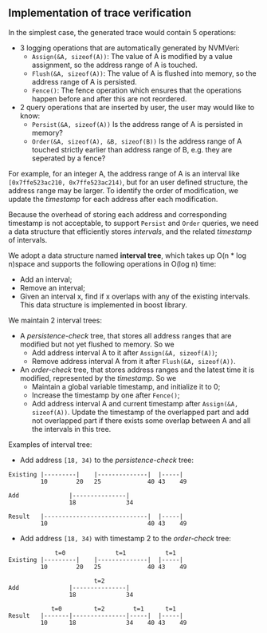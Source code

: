 ## Implementation of trace verification

In the simplest case, the generated trace would contain 5 operations:
* 3 logging operations that are automatically generated by NVMVeri:
	* `Assign(&A, sizeof(A))`: The value of A is modified by a value assignment, so the address range of A is touched.
	* `Flush(&A, sizeof(A))`:	The value of A is flushed into memory, so the address range of A is persisted.
	* `Fence()`: The fence operation which ensures that the operations happen before and after this are not reordered.
* 2 query operations that are inserted by user, the user may would like to know:
	* `Persist(&A, sizeof(A))` Is the address range of A is persisted in memory?
	* `Order(&A, sizeof(A), &B, sizeof(B))` Is the address range of A touched strictly earlier than address range of B, e.g. they are seperated by a fence?

For example, for an integer A, the address range of A is an interval like `[0x7ffe523ac210, 0x7ffe523ac214)`, but for an user defined structure, the address range may be larger. To identify the order of modification, we update the *timestamp* for each address after each modification.

Because the overhead of storing each address and corresponding timestamp is not acceptable, to support `Persist` and `Order` queries, we need a data structure that efficiently stores *intervals*, and the related *timestamp* of intervals.

We adopt a data structure named **interval tree**, which takes up O(n \* log n)space and supports the following operations in O(log n) time:
* Add an interval;
* Remove an interval;
* Given an interval x, find if x overlaps with any of the existing intervals.
This data structure is implemented in boost library.

We maintain 2 interval trees:
* A *persistence-check* tree, that stores all address ranges that are modified but not yet flushed to memory. So we
	* Add address interval A to it after `Assign(&A, sizeof(A))`;
	* Remove address interval A from it after `Flush(&A, sizeof(A))`.
* An *order-check* tree, that stores address ranges and the latest time it is modified, represented by the *timestamp*. So we
	* Maintain a global variable timestamp, and initialize it to 0;
	* Increase the timestamp by one after `Fence()`;
	* Add address interval A and current timestamp after `Assign(&A, sizeof(A))`. Update the timestamp of the overlapped part and add not overlapped part if there exists some overlap between A and all the intervals in this tree.
	
Examples of interval tree:
* Add address `[18, 34)` to the *persistence-check* tree:
```
Existing |---------|    |--------------|  |-----|
         10        20   25             40 43    49
		 
Add              |---------------|
                 18              34
				 
Result   |-----------------------------|  |-----|
         10                            40 43    49
```

* Add address `[18, 34)` with timestamp 2 to the *order-check* tree:
```
             t=0              t=1           t=1
Existing |---------|    |--------------|  |-----|
         10        20   25             40 43    49

                        t=2
Add              |---------------|
                 18              34
	
            t=0         t=2        t=1      t=1 	
Result   |-------|---------------|-----|  |-----|
         10      18              34    40 43    49
```

